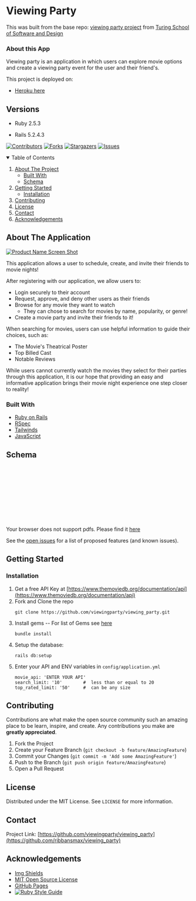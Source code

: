 # Viewing Party

This was built from the base repo: [viewing party project](https://backend.turing.io/module3/projects/viewing_party) from [Turing School of Software and Design](https://turing.io)

### About this App

Viewing party is an application in which users can explore movie options and create a viewing party event for the user and their friend's. 

This project is deployed on:

- [Heroku here](https://viewingfiesta.herokuapp.com)

<!-- [AWS here](https://www.example.com) -->

## Versions

- Ruby 2.5.3

- Rails 5.2.4.3

[![Contributors][contributors-shield]][contributors-url]
[![Forks][forks-shield]][forks-url]
[![Stargazers][stars-shield]][stars-url]
[![Issues][issues-shield]][issues-url]


<!-- TABLE OF CONTENTS -->
<details open="open">
  <summary>Table of Contents</summary>
  <ol>
    <li>
      <a href="#about-the-project">About The Project</a>
      <ul>
        <li><a href="#built-with">Built With</a></li>
        <li><a href="#schema">Schema</a></li>
      </ul>
    </li>
    <li>
      <a href="#getting-started">Getting Started</a>
      <ul>
        <li><a href="#installation">Installation</a></li>
      </ul>
    </li>
    <li><a href="#contributing">Contributing</a></li>
    <li><a href="#license">License</a></li>
    <li><a href="#contact">Contact</a></li>
    <li><a href="#acknowledgements">Acknowledgements</a></li>
  </ol>
</details>



<!-- ABOUT THE PROJECT -->
## About The Application

[![Product Name Screen Shot][product-screenshot]](https://example.com)

This application allows a user to schedule, create, and invite their friends to movie nights!

After registering with our application, we allow users to:
* Login securely to their account
* Request, approve, and deny other users as their friends
* Browse for any movie they want to watch
   * They can chose to search for movies by name, popularity, or genre!
* Create a movie party and invite their friends to it!

When searching for movies, users can use helpful information to guide their choices, such as:
* The Movie's Theatrical Poster
* Top Billed Cast
* Notable Reviews

While users cannot currently watch the movies they select for their parties through this application, it is our hope that providing an easy and informative application brings their movie night experience one step closer to reality!

### Built With

* [Ruby on Rails](https://rubyonrails.org/)
* [RSpec](https://github.com/rspec/rspec-rails)
* [Tailwinds](https://tailwindcss.com)
* [JavaScript](https://www.javascript.com)


<!-- SCHEMA -->
## Schema

<object data="https://github.com/viewingparty/viewing_party/erd.pdf" type="application/pdf" width="700px" height="700px">
    <embed src="https://github.com/viewingparty/viewing_party/erd.pdf">
    <p> Your browser does not support pdfs. Please find it <a href=https://github.com/viewingparty/viewing_party/erd.pdf>here</a></p>
    </embed>
</object>

See the [open issues](https://github.com/viewingparty/viewing_party/issues) for a list of proposed features (and known issues).



<!-- GETTING STARTED -->
## Getting Started

### Installation

1. Get a free API Key at [https://www.themoviedb.org/documentation/api](https://www.themoviedb.org/documentation/api)
2. Fork and Clone the repo
   ```
   git clone https://github.com/viewingparty/viewing_party.git
   ```
3. Install gems
     -- For list of Gems see [here](https://github.com/viewingparty/viewing_party/blob/main/Gemfile)
   ```
   bundle install
   ```
4. Setup the database: 
   ```
   rails db:setup
   ```
5. Enter your API and ENV variables in `config/application.yml`
   ```
   movie_api: 'ENTER YOUR API'
   search_limit: '10'        #  less than or equal to 20
   top_rated_limit: '50'     #  can be any size
   ```


<!-- CONTRIBUTING -->
## Contributing

Contributions are what make the open source community such an amazing place to be learn, inspire, and create. Any contributions you make are **greatly appreciated**.

1. Fork the Project
2. Create your Feature Branch (`git checkout -b feature/AmazingFeature`)
3. Commit your Changes (`git commit -m 'Add some AmazingFeature'`)
4. Push to the Branch (`git push origin feature/AmazingFeature`)
5. Open a Pull Request



<!-- LICENSE -->
## License

Distributed under the MIT License. See `LICENSE` for more information.



<!-- CONTACT -->
## Contact

Project Link: [https://github.com/viewingparty/viewing_party](https://github.com/ribbansmax/viewing_party)



<!-- ACKNOWLEDGEMENTS -->
## Acknowledgements
* [Img Shields](https://shields.io)
* [MIT Open Source License](https://opensource.org/licenses/MIT)
* [GitHub Pages](https://pages.github.com)
* [![Ruby Style Guide](https://img.shields.io/badge/code_style-rubocop-brightgreen.svg)](https://github.com/rubocop-hq/rubocop)






<!-- MARKDOWN LINKS & IMAGES -->
<!-- https://www.markdownguide.org/basic-syntax/#reference-style-links -->
[contributors-shield]: https://img.shields.io/github/contributors/viewingparty/viewing_party.svg?style=for-the-badge
[contributors-url]: https://github.com/viewingparty/viewing_party/graphs/contributors
[forks-shield]: https://img.shields.io/github/forks/viewingparty/viewing_party.svg?style=for-the-badge
[forks-url]: https://github.com/viewingparty/viewing_party/network/members
[stars-shield]: https://img.shields.io/github/stars/viewingparty/viewing_party.svg?style=for-the-badge
[stars-url]: https://github.com/viewingparty/viewing_party/stargazers
[issues-shield]: https://img.shields.io/github/issues/viewingparty/viewing_party.svg?style=for-the-badge
[issues-url]: https://github.com/viewingparty/viewing_party/issues
[product-screenshot]: images/screenshot.png
